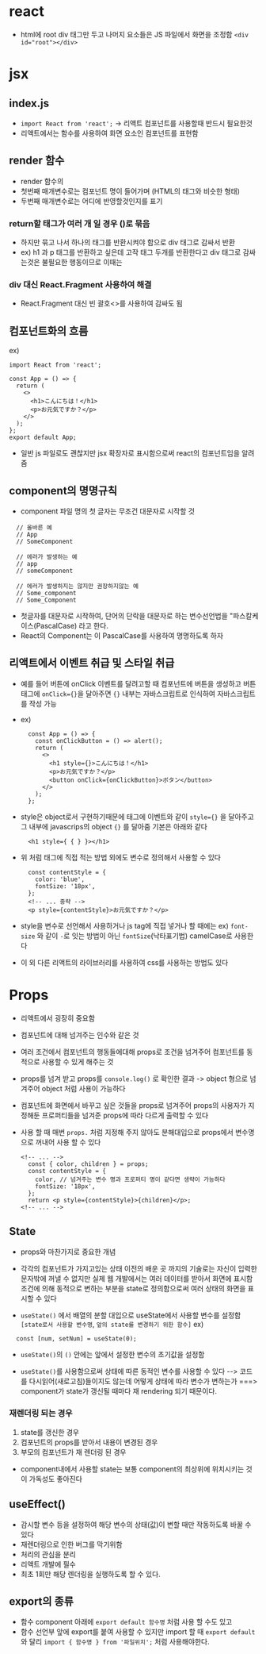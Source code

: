 # react
- html에 root div 태그만 두고 나머지 요소들은 JS 파일에서 화면을 조정함
```<div id="root"></div>``` 

# jsx

## index.js
- `import React from 'react';` -> 리액트 컴포넌트를 사용할때 반드시 필요한것
- 리액트에서는 함수를 사용하여 화면 요소인 컴포넌트를 표현함

## render 함수
- render 함수의 
- 첫번째 매개변수로는 컴포넌트 명이 들어가며 (HTML의 태그와 비슷한 형태)
- 두번째 매개변수로는 어디에 반영할것인지를 표기
 
### return할 태그가 여러 개 일 경우 ()로 묶음
- 하지만 묶고 나서 하나의 태그를 반환시켜야 함으로 div 태그로 감싸서 반환
- ex) h1 과 p 태그를 반환하고 싶은데 고작 태그 두개를 반환한다고 div 태그로 감싸는것은 불필요한 행동이므로 이때는
### div 대신 React.Fragment 사용하여 해결
- React.Fragment 대신 빈 괄호<>를 사용하여 감싸도 됨

## 컴포넌트화의 흐름
ex)
```
import React from 'react';

const App = () => {
  return (
    <>
      <h1>こんにちは！</h1>
      <p>お元気ですか？</p>
    </>
  );
};
export default App;
```
- 일반 js 파일로도 괜찮지만 jsx 확장자로 표시함으로써 react의 컴포넌트임을 알려줌

## component의 명명규칙
- component 파일 명의 첫 글자는 무조건 대문자로 시작할 것
```
  // 올바른 예
  // App
  // SomeComponent

  // 에러가 발생하는 예
  // app
  // someComponent

  // 에러가 발생하지는 않지만 권장하지않는 예
  // Some_component
  // Some_Component
```

- 첫글자를 대문자로 시작하여, 단어의 단락을 대문자로 하는 변수선언법을 "파스칼케이스(PascalCase) 라고 한다.
- React의 Component는 이 PascalCase를 사용하여 명명하도록 하자

## 리액트에서 이벤트 취급 및 스타일 취급
- 예를 들어 버튼에 onClick 이벤트를 달려고할 때
  컴포넌트에 버튼을 생성하고 버튼 태그에 `onClick={}`을 달아주면 `{}` 내부는 자바스크립트로 인식하여 자바스크립트를 작성 가능
- ex)
  ```
    const App = () => {
      const onClickButton = () => alert();
      return (
        <>
          <h1 style={}>こんにちは！</h1>
          <p>お元気ですか？</p>
          <button onClick={onClickButton}>ボタン</button>
        </>
      );
    };
  ```
- style은 object로서 구현하기때문에 태그에 이벤트와 같이 `style={}`
  을 달아주고 그 내부에 javascrips의 object `{}` 를 달아줌
  기본은 아래와 같다
  ```
    <h1 style={ { } }></h1>
  ```
  
- 위 처럼 태그에 직접 적는 방법 외에도 변수로 정의해서 사용할 수 있다
  ```
    const contentStyle = {
      color: 'blue',
      fontSize: '18px',
    };
    <!-- ... 중략 -->
    <p style={contentStyle}>お元気ですか？</p>
  ```
- style을 변수로 선언해서 사용하거나 js tag에 직접 넣거나 할 때에는
  ex) `font-size` 와 같이 `-`로 잇는 방법이 아닌 `fontSize`(낙타표기법) camelCase로 사용한다

- 이 외 다른 리액트의 라이브러리를 사용하여 css를 사용하는 방법도 있다

# Props
- 리액트에서 굉장히 중요함
- 컴포넌트에 대해 넘겨주는 인수와 같은 것
- 여러 조건에서 컴포넌트의 행동들에대해 props로 조건을 넘겨주어 컴포넌트를 동적으로 사용할 수 있게 해주는 것
- props를 넘겨 받고 props를 `console.log()` 로 확인한 결과 -> object 형으로 넘겨주어 object 처럼 사용이 가능하다
- 컴포넌트에 화면에서 바꾸고 싶은 것들을 props로 넘겨주어
  props의 사용자가 지정해둔 프로퍼티들을 넘겨준 props에 따라 다르게 출력할 수 있다

- 사용 할 때 매번 `props.` 처럼 지정해 주지 않아도
  분해대입으로 props에서 변수명으로 꺼내어 사용 할 수 있다
  ```
  <!-- ... -->
    const { color, children } = props;
    const contentStyle = {
      color, // 넘겨주는 변수 명과 프로퍼티 명이 같다면 생략이 가능하다
      fontSize: '18px',
    };
    return <p style={contentStyle}>{children}</p>;
  <!-- ... -->
  ```

## State
- props와 마찬가지로 중요한 개념
- 각각의 컴포넌트가 가지고있는 상태
  이전의 배운 곳 까지의 기술로는 자신이 입력한 문자밖에
  꺼낼 수 없지만 실제 웹 개발에서는 여러 데이터를 받아서 화면에 표시함
  조건에 의해 동적으로 변하는 부분을 state로 정의함으로써
  여러 상태의 화면을 표시할 수 있다

- `useState()` 에서 배열의 분할 대입으로 useState에서 사용할 변수를 설정함
`[state로서 사용할 변수명`, `앞의 state를 변경하기 위한 함수]`
ex) 
```
  const [num, setNum] = useState(0);
```
- `useState()`의 `()` 안에는 앞에서 설정한 변수의 초기값을 설정함

- `useState()`를 사용함으로써 상태에 따른 동적인 변수를 사용할 수 있다
--> 코드를 다시읽어(새로고침)들이지도 않는데 어떻게 상태에 따라 변수가 변하는가 ===> component가 state가 갱신될 때마다 재 rendering 되기 때문이다.

### 재렌더링 되는 경우
1) state를 갱신한 경우
2) 컴포넌트의 props를 받아서 내용이 변경된 경우
3) 부모의 컴포넌트가 재 렌더링 된 경우

- component내에서 사용할 state는 보통 component의 최상위에 위치시키는 것이 가독성도 좋아진다

## useEffect()
- 감시할 변수 등을 설정하여 해당 변수의 상태(값)이 변할 때만 작동하도록 바꿀 수 있다
- 재렌더링으로 인한 버그를 막기위함
- 처리의 관심을 분리
- 리액트 개발에 필수
- 최초 1회만 해당 렌더링을 실행하도록 할 수 있다.

## export의 종류
- 함수 component 아래에 `export default 함수명` 처럼 사용 할 수도 있고
- 함수 선언부 앞에 export를 붙여 사용할 수 있지만 import 할 때
  `export default` 와 달리 `import { 함수명 } from '파일위치';` 처럼 사용해야한다.
